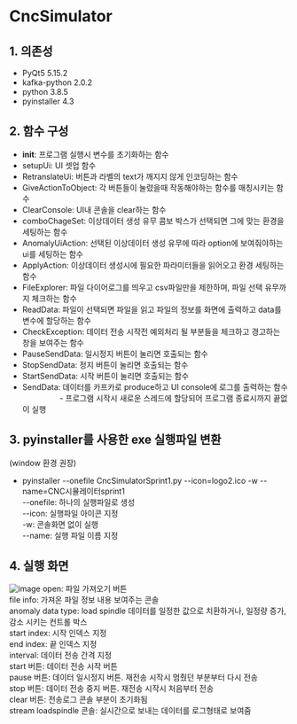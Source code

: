 # CncSimulator

## 1. 의존성
* PyQt5 5.15.2
* kafka-python 2.0.2
* python 3.8.5
* pyinstaller 4.3

## 2. 함수 구성
* __init__: 프로그램 실행시 변수를 초기화하는 함수
* setupUi: UI 셋업 함수
* RetranslateUi: 버튼과 라벨의 text가 깨지지 않게 인코딩하는 함수
* GiveActionToObject: 각 버튼들이 눌렸을때 작동해야하는 함수를 매칭시키는 함수
* ClearConsole: UI내 콘솔을 clear하는 함수
* comboChageSet: 이상데이터 생성 유무 콤보 박스가 선택되면 그에 맞는 환경을 세팅하는 함수
* AnomalyUiAction: 선택된 이상데이터 생성 유무에 따라 option에 보여줘야하는 ui를 세팅하는 함수
* ApplyAction: 이상데이터 생성시에 필요한 파라미터들을 읽어오고 환경 세팅하는 함수
* FileExplorer: 파일 다이어로그를 띄우고 csv파일만을 제한하며, 파일 선택 유무까지 체크하는 함수
* ReadData: 파일이 선택되면 파일을 읽고 파일의 정보를 화면에 출력하고 data를 변수에 할당하는 함수
* CheckException: 데이터 전송 시작전 예외처리 될 부분들을 체크하고 경고하는 창을 보여주는 함수
* PauseSendData: 일시정지 버튼이 눌리면 호출되는 함수
* StopSendData: 정지 버튼이 눌리면 호출되는 함수
* StartSendData: 시작 버튼이 눌리면 호출되는 함수
* SendData: 데이터를 카프카로 produce하고 UI console에 로그를 출력하는 함수<br>
&nbsp;&nbsp;&nbsp;&nbsp;&nbsp;&nbsp;&nbsp;&nbsp;&nbsp;&nbsp;&nbsp;&nbsp;&nbsp;&nbsp;&nbsp;&nbsp;&nbsp;- 프로그램 시작시 새로운 스레드에 할당되어 프로그램 종료시까지 끝없이 실행

## 3. pyinstaller를 사용한 exe 실행파일 변환
(window 환경 권장)
* pyinstaller --onefile CncSimulatorSprint1.py  --icon=logo2.ico -w --name=CNC시뮬레이터sprint1<br>
--onefile: 하나의 실행파일로 생성<br>
--icon: 실행파일 아이콘 지정<br>
-w: 콘솔화면 없이 실행<br>
--name: 실행 파일 이름 지정<br>

## 4. 실행 화면
![image](https://user-images.githubusercontent.com/33340094/120144962-c6cb8980-c21d-11eb-8097-6af431078e6b.png)
open: 파일 가져오기 버튼 <br>
file info: 가져온 파일 정보 내용 보여주는 콘솔<br>
anomaly data type: load spindle 데이터를 일정한 값으로 치환하거나, 일정량 증가, 감소 시키는 컨트롤 박스<br>
start index: 시작 인덱스 지정<br>
end index: 끝 인덱스 지정<br>
interval: 데이터 전송 간격 지정<br>
start 버튼: 데이터 전송 시작 버튼<br>
pause 버튼: 데이터 일시정지 버튼. 재전송 시작시 멈췄던 부분부터 다시 전송<br>
stop 버튼: 데이터 전송 중지 버튼. 재전송 시작시 처음부터 전송<br>
clear 버튼: 전송로그 콘솔 부분이 초기화됨<br>
stream loadspindle 콘솔: 실시간으로 보내는 데이터를 로그형태로 보여줌<br>

